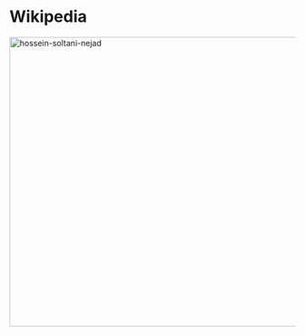 # Wikipedia


<img align="center" src="https://github.com/hosseinsoltaninejad/Wikipedia/blob/main/screenshots/wikipedia.gif?raw=true" alt="hossein-soltani-nejad" height="510" width="510" />
